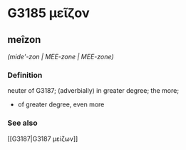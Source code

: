 # G3185 μεῖζον

## meîzon

_(mide'-zon | MEE-zone | MEE-zone)_

### Definition

neuter of G3187; (adverbially) in greater degree; the more; 

- of greater degree, even more

### See also

[[G3187|G3187 μείζων]]
